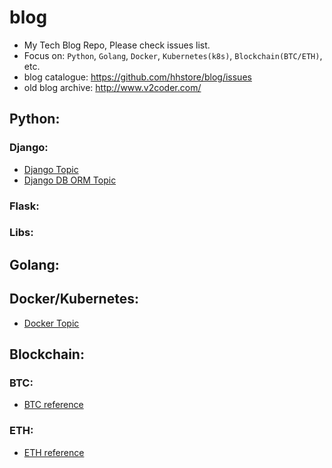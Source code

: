 # blog

- My Tech Blog Repo, Please check issues list.
- Focus on: `Python`, `Golang`, `Docker`, `Kubernetes(k8s)`, `Blockchain(BTC/ETH)`, etc.
- blog catalogue: https://github.com/hhstore/blog/issues
- old blog archive: http://www.v2coder.com/


## Python:

### Django:

- [Django Topic](https://github.com/hhstore/blog/labels/Py-Django)
- [Django DB ORM Topic](https://github.com/hhstore/blog/labels/DB-ORM)

### Flask:

### Libs:


## Golang:


## Docker/Kubernetes:


- [Docker Topic](https://github.com/hhstore/blog/labels/Docker)


## Blockchain:


### BTC:

- [BTC reference](https://github.com/hhstore/blog/issues/14)

### ETH:

- [ETH reference](https://github.com/hhstore/blog/issues/13)

